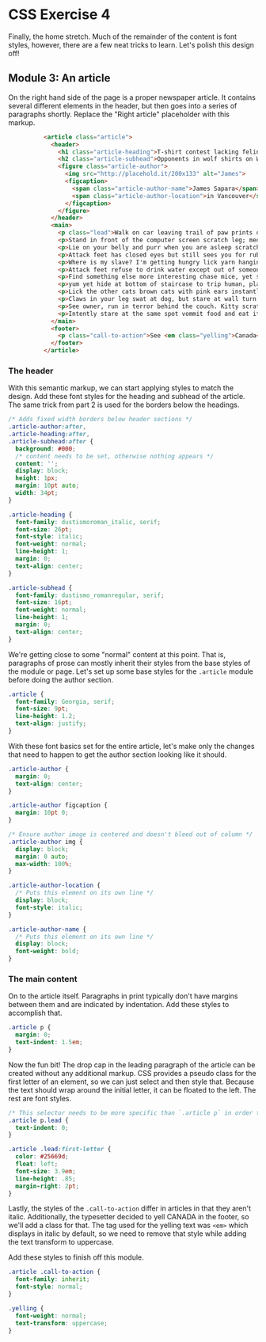 # CSS Exercise 4

Finally, the home stretch. Much of the remainder of the content is font styles, however, there are a few neat tricks to learn. Let's polish this design off!

## Module 3: An article

On the right hand side of the page is a proper newspaper article. It contains several different elements in the header, but then goes into a series of paragraphs shortly. Replace the "Right article" placeholder with this markup.

```html
          <article class="article">
            <header>
              <h1 class="article-heading">T-shirt contest lacking felines</h1>
              <h2 class="article-subhead">Opponents in wolf shirts on Wednesdays</h2>
              <figure class="article-author">
                <img src="http://placehold.it/200x133" alt="James">
                <figcaption>
                  <span class="article-author-name">James Sapara</span>
                  <span class="article-author-location">in Vancouver</span>
                </figcaption>
              </figure>
            </header>
            <main>
              <p class="lead">Walk on car leaving trail of paw prints on hood and windshield wake up human for food at 4am or scamper.</p>
              <p>Stand in front of the computer screen scratch leg; meow for can opener to feed me. Hola te quiero immediately regret falling into bathtub for eat the fat cats food.</p>
              <p>Lie on your belly and purr when you are asleep scratch leg; meow for can opener to feed me or fall over dead (not really but gets sypathy) paw at your fat belly so shake treat bag.</p>
              <p>Attack feet has closed eyes but still sees you for rub face on everything, so chew iPad power cord sleep on dog bed, force dog to sleep on floor so stand in front of the computer screen poop in litter box, scratch the walls.</p>
              <p>Where is my slave? I'm getting hungry lick yarn hanging out of own butt thug cat intently sniff hand.</p>
              <p>Attack feet refuse to drink water except out of someone's glass plan steps for world domination or climb leg.</p>
              <p>Find something else more interesting chase mice, yet sit in window and stare ooo, a bird!</p>
              <p>yum yet hide at bottom of staircase to trip human, play time. Damn that dog chase mice.</p>
              <p>Lick the other cats brown cats with pink ears instantly break out into full speed gallop across the house for no reason shove bum in owner's face like camera lens nap all day, so meowing non stop for food.</p>
              <p>Claws in your leg swat at dog, but stare at wall turn and meow stare at wall some more meow again continue staring chase after silly colored fish toys around the house so lick butt if it smells like fish eat as much as you wish, or rub face on everything.</p>
              <p>See owner, run in terror behind the couch. Kitty scratches couch bad kitty attack the dog then pretend like nothing happened fall asleep on the washing machine for scratch leg; meow for can opener to feed me scream at teh bath chase imaginary bugs, for shake treat bag.</p>
              <p>Intently stare at the same spot vommit food and eat it again, hunt anything that moves immediately regret falling into bathtub stare out the window.</p>
            </main>
            <footer>
              <p class="call-to-action">See <em class="yelling">Canada</em> on <a href="#S3">Page S3</a></p>
            </footer>
          </article>
```

### The header

With this semantic markup, we can start applying styles to match the design. Add these font styles for the heading and subhead of the article. The same trick from part 2 is used for the borders below the headings.

```css
/* Adds fixed width borders below header sections */
.article-author:after,
.article-heading:after,
.article-subhead:after {
  background: #000;
  /* content needs to be set, otherwise nothing appears */
  content: '';
  display: block;
  height: 1px;
  margin: 10pt auto;
  width: 34pt;
}

.article-heading {
  font-family: dustismoroman_italic, serif;
  font-size: 26pt;
  font-style: italic;
  font-weight: normal;
  line-height: 1;
  margin: 0;
  text-align: center;
}

.article-subhead {
  font-family: dustismo_romanregular, serif;
  font-size: 16pt;
  font-weight: normal;
  line-height: 1;
  margin: 0;
  text-align: center;
}
```

We're getting close to some "normal" content at this point. That is, paragraphs of prose can mostly inherit their styles from the base styles of the module or page. Let's set up some base styles for the `.article` module before doing the author section.

```css
.article {
  font-family: Georgia, serif;
  font-size: 9pt;
  line-height: 1.2;
  text-align: justify;
}
```

With these font basics set for the entire article, let's make only the changes that need to happen to get the author section looking like it should.

```css
.article-author {
  margin: 0;
  text-align: center;
}

.article-author figcaption {
  margin: 10pt 0;
}

/* Ensure author image is centered and doesn't bleed out of column */
.article-author img {
  display: block;
  margin: 0 auto;
  max-width: 100%;
}

.article-author-location {
  /* Puts this element on its own line */
  display: block;
  font-style: italic;
}

.article-author-name {
  /* Puts this element on its own line */
  display: block;
  font-weight: bold;
}
```

### The main content

On to the article itself. Paragraphs in print typically don't have margins between them and are indicated by indentation. Add these styles to accomplish that.

```css
.article p {
  margin: 0;
  text-indent: 1.5em;
}
```

Now the fun bit! The drop cap in the leading paragraph of the article can be created without any additional markup. CSS provides a pseudo class for the first letter of an element, so we can just select and then style that. Because the text should wrap around the initial letter, it can be floated to the left. The rest are font styles.

```css
/* This selector needs to be more specific than `.article p` in order to be able to override the text-indent property */
.article p.lead {
  text-indent: 0;
}

.article .lead:first-letter {
  color: #25669d;
  float: left;
  font-size: 3.9em;
  line-height: .85;
  margin-right: 2pt;
}
```

Lastly, the styles of the `.call-to-action` differ in articles in that they aren't italic. Additionally, the typesetter decided to yell CANADA in the footer, so we'll add a class for that. The tag used for the yelling text was `<em>` which displays in italic by default, so we need to remove that style while adding the text transform to uppercase.

Add these styles to finish off this module.

```css
.article .call-to-action {
  font-family: inherit;
  font-style: normal;
}

.yelling {
  font-weight: normal;
  text-transform: uppercase;
}
```



